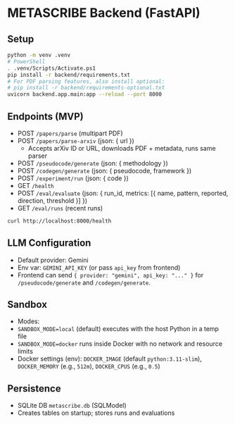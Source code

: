 # METASCRIBE Backend (FastAPI)

## Setup

```bash
python -m venv .venv
# PowerShell
. .venv/Scripts/Activate.ps1
pip install -r backend/requirements.txt
# For PDF parsing features, also install optional:
# pip install -r backend/requirements-optional.txt
uvicorn backend.app.main:app --reload --port 8000
```

## Endpoints (MVP)
- POST `/papers/parse` (multipart PDF)
- POST `/papers/parse-arxiv` (json: { url })
  - Accepts arXiv ID or URL, downloads PDF + metadata, runs same parser
- POST `/pseudocode/generate` (json: { methodology })
- POST `/codegen/generate` (json: { pseudocode, framework })
- POST `/experiment/run` (json: { code })
- GET `/health`
- POST `/eval/evaluate` (json: { run_id, metrics: [{ name, pattern, reported, direction, threshold }] })
- GET `/eval/runs` (recent runs)

```bash
curl http://localhost:8000/health
```

## LLM Configuration

- Default provider: Gemini
- Env var: `GEMINI_API_KEY` (or pass `api_key` from frontend)
- Frontend can send `{ provider: "gemini", api_key: "..." }` for `/pseudocode/generate` and `/codegen/generate`.

## Sandbox
- Modes:
- `SANDBOX_MODE=local` (default) executes with the host Python in a temp file
- `SANDBOX_MODE=docker` runs inside Docker with no network and resource limits
- Docker settings (env): `DOCKER_IMAGE` (default `python:3.11-slim`), `DOCKER_MEMORY` (e.g., `512m`), `DOCKER_CPUS` (e.g., `0.5`)

## Persistence
- SQLite DB `metascribe.db` (SQLModel)
- Creates tables on startup; stores runs and evaluations



